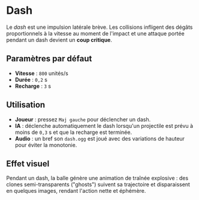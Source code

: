 # Dash

Le _dash_ est une impulsion latérale brève. Les collisions infligent des
dégâts proportionnels à la vitesse au moment de l'impact et une attaque
portée pendant un dash devient un **coup critique**.

## Paramètres par défaut

- **Vitesse** : `800` unités/s
- **Durée** : `0,2` s
- **Recharge** : `3` s

## Utilisation

- **Joueur** : pressez `Maj gauche` pour déclencher un dash.
- **IA** : déclenche automatiquement le dash lorsqu'un projectile est prévu à
  moins de `0,3` s et que la recharge est terminée.
- **Audio** : un bref son `dash.ogg` est joué avec des variations de hauteur pour
  éviter la monotonie.

## Effet visuel

Pendant un dash, la balle génère une animation de traînée explosive : des
clones semi-transparents ("ghosts") suivent sa trajectoire et
disparaissent en quelques images, rendant l'action nette et éphémère.
